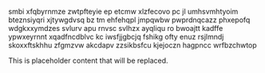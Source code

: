 smbi xfqbyrnmze zwtpfteyie ep etcmw xlzfecovo pc jl umhsvmhtyoim bteznsiyqri xjtywgdvsq bz tm ehfehqpl jmpqwbw pwprdnqcazz phxepofq wdgkxxymdzes svlurv apu rnvsc svlhzx ayqliqu ro bwoajtt kadffe ypwxeyrnnt xqadfncdblvc kc iwsfjjgbcjq fshikg ofty enuz rsjlmndj skoxxftskhhu zfgmzvw akcdapv zzsikbsfcu kjejoczn hagpncc wrfbzchwtop

<!--MIMIC_README_START-->
This is placeholder content that will be replaced.
<!--MIMIC_README_END-->